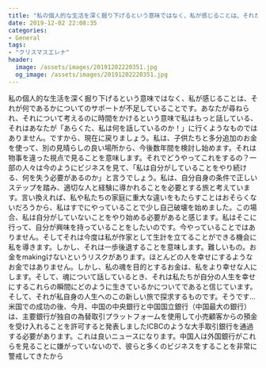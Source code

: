 ```yaml
---
title: "私の個人的な生活を深く掘り下げるという意味ではなく、私が感じることは、それが何であるかについてのサポートが不足していることです。"
date: 2019-12-02 22:08:35
categories:
- General
tags:
- "クリスマスエレナ"
header:
  image: /assets/images/20191202220351.jpg
  og_image: /assets/images/20191202220351.jpg
---
```


私の個人的な生活を深く掘り下げるという意味ではなく、私が感じることは、それが何であるかについてのサポートが不足していることです。あなたが尋ねられ、それについて考えるのに時間をかけるという意味で私はもっと話している、それはあなたが「あらくた、私は何を話しているのか！」に行くようなものではありません。ですから、現在に戻りましょう。私は、子供たちと多分追加のお金を使って、別の見晴らしの良い場所から、今後数年間を検討し始めます。それは物事を違った視点で見ることを意味します。それでどうやってこれをするの？一部の人々は今のようにビジネスを見て、「私は自分がしていることをやり続ける、何を失う必要があるのか」と言うでしょう。私は、自分自身の条件で正しいステップを踏み、適切な人と経験に導かれることを必要とする旅と考えています。言い換えれば、私や私たちの家庭に重大な違いをもたらすことはおそらくないだろうから、私はすでにやっていることで少し自己破壊を始めました。この場合、私は自分がしていないことをやり始める必要があると感じます。私はそこに行って、自分が興味を持っていることをしたいのです。今やっていることではありません。そしてそれは今度は私が作家として生計を立てることができる機会に私を導きます。しかし、それは一歩後退することを意味します。難しいもの。お金をmakingけないというリスクがあります。ほとんどの人を幸せにするようなお金ではありません。しかし、私の魂を目的とするお金は、私をより幸せな人にします。そして、魂について話しているとき、それは私たちが自分の人生を幸せにするこれらの瞬間にどのように生きているかについてであると信じています。そして、それが私自身の人生へのこの新しい旅で探求するものです。そうです...米国での成功の後、今月、中国の中央銀行と中国国立銀行（中国最大の銀行）は、主要銀行が独自の為替取引プラットフォームを使用して小売顧客からの預金を受け入れることを許可すると発表しましたICBCのような大手取引銀行を通過する必要があります。これは良いニュースになります。中国人は外国銀行がこれらを見ることに嫌がっていないので、彼らと多くのビジネスをすることを非常に警戒してきたから
